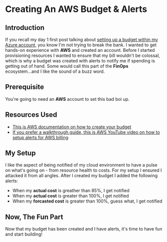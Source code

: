 # Creating An AWS Budget & Alerts

## Introduction

If you recall my day 1 first post talking about [setting up a budget within my Azure account](https://github.com/evandough/Cloud-Journey/blob/main/Journey/001/Readme.md), you know I'm not trying to break the bank. I wanted to get hands-on experience with **AWS** and created an account. Before I started provisioning resources I wanted to ensure that my bill wouldn't be colossal, which is why a budget was created with alerts to notify me if spending is getting out of hand. Some would call this part of the **FinOps** ecosystem...and I like the sound of a buzz word.  

## Prerequisite

You're going to need an **AWS** account to set this bad boi up. 

## Resources Used

- [This is AWS documentation on how to create your budget](https://docs.aws.amazon.com/cost-management/latest/userguide/budgets-create.html)
- [If you prefer a walkthrough guide, this is AWS YouTube video on how to setup alerts for AWS billing](https://www.youtube.com/watch?v=O0sofGVT7uw)

## My Setup

I like the aspect of being notified of my cloud environment to have a pulse on what's going on - from resource health to costs. For my setup I ensured I attacked it from all angles. After I created my budget I added the following alerts: 
- When my **actual cost** is greather than 85%, I get notified
- When my **actual cost** is greater than 100%, I get notified
- When my **forcasted cost** is greater than 100%, guess what, I get notified

## Now, The Fun Part

Now that my budget has been created and I have alerts, it's time to have fun and start building!
